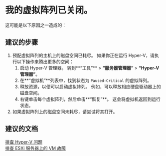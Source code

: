 <properties
    pageTitle="My virtual array has turned off"
    description="我的虚拟阵列已关闭"
    service="microsoft.storsimple"
    resource="managers"
    authors="anbacker"
    displayOrder="5"
    selfHelpType="resource"
    supportTopicIds=""
    resourceTags=""
    productPesIds=""
    cloudEnvironments="public"
/>


# 我的虚拟阵列已关闭。
这可能是以下原因之一造成的：

## **建议的步骤**
1. 预配虚拟阵列的主机上的磁盘空间已耗尽。 如果你正在运行 Hyper-V，请执行以下操作来腾出更多的空间：<br>
    1. 启动 Hyper-V 管理器。 转到**“工具”** > **“服务器管理器”** > **“Hyper-V 管理器”**。<br>
    2. 在**“虚拟机”**列表中，找到状态为 `Paused-Critical` 的虚拟阵列。<br>
    3. 释放资源，以便可以启动虚拟阵列。 例如，可以释放相应硬盘驱动器上的磁盘空间。<br>
    4. 右键单击每个虚拟阵列，然后单击**“恢复”**。 这会将虚拟机返回到运行状态。<br>
2. 如果虚拟阵列上的磁盘空间未耗尽，请尝试将其打开。


## **建议的文档**
[排查 Hyper-V 问题](https://technet.microsoft.com/library/cc742454.aspx)<br>
[排查 ESXi 服务器上的 VM 故障](https://kb.vmware.com/selfservice/microsites/search.do?cmd=displayKC&externalId=1003976)



<!--HONumber=Aug16_HO3-->


